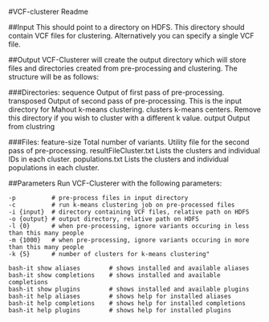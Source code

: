#VCF-clusterer Readme



##Input
This should point to a directory on HDFS. This directory should contain VCF files for clustering. Alternatively you can specify a single VCF file.

##Output
VCF-Clusterer will create the output directory which will store files and directories created from pre-processing and clustering. The structure will be as follows:

###Directories:
sequence      Output of first pass of pre-processing.
transposed    Output of second pass of pre-processing. This is the input directory for Mahout k-means clustering.
clusters      k-means centers. Remove this directory if you wish to cluster with a different k value.
output        Output from clustring

###Files:
feature-size           Total number of variants. Utility file for the second pass of pre-processing.
resultFileCluster.txt  Lists the clusters and individual IDs in each cluster.
populations.txt        Lists the clusters and individual populations in each cluster.

##Parameters
Run VCF-Clusterer with the following parameters:

```
-p          # pre-process files in input directory
-c          # run k-means clustering job on pre-processed files
-i {input}  # directory containing VCF files, relative path on HDFS
-o {output} # output directory, relative path on HDFS
-l {0}      # when pre-processing, ignore variants occuring in less than this many people
-m {1000}   # when pre-processing, ignore variants occuring in more than this many people
-k {5}      # number of clusters for k-means clustering" 
```


```
bash-it show aliases        # shows installed and available aliases
bash-it show completions    # shows installed and available completions
bash-it show plugins        # shows installed and available plugins
bash-it help aliases        # shows help for installed aliases
bash-it help completions    # shows help for installed completions
bash-it help plugins        # shows help for installed plugins
```

